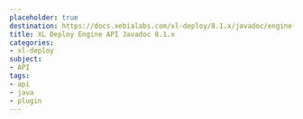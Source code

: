 ```yaml
---
placeholder: true
destination: https://docs.xebialabs.com/xl-deploy/8.1.x/javadoc/engine-api/index.html
title: XL Deploy Engine API Javadoc 8.1.x
categories:
- xl-deploy
subject:
- API
tags:
- api
- java
- plugin
---
```

